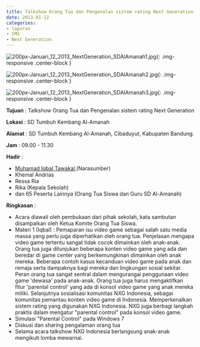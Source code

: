 ```yaml
---
title: Talkshow Orang Tua dan Pengenalan sistem rating Next Generation
date: 2013-01-12
categories:
- laporan
- CMS
- Next Generation
---
```


![200px-Januari_12_2013_NextGeneration_SDAlAmanah1.jpg](/uploads/200px-Januari_12_2013_NextGeneration_SDAlAmanah1.jpg){: .img-responsive .center-block }

![200px-Januari_12_2013_NextGeneration_SDAlAmanah2.jpg](/uploads/200px-Januari_12_2013_NextGeneration_SDAlAmanah2.jpg){: .img-responsive .center-block }

![200px-Januari_12_2013_NextGeneration_SDAlAmanah3.jpg](/uploads/200px-Januari_12_2013_NextGeneration_SDAlAmanah3.jpg){: .img-responsive .center-block }


**Tujuan** : Talkshow Orang Tua dan Pengenalan sistem rating Next Generation

**Lokasi** : SD Tumbuh Kembang Al-Amanah 

**Alamat** : SD Tumbuh Kembang Al-Amanah, Cibaduyut, Kabupaten Bandung. 

**Jam** : 09.00 - 11.30 

**Hadir** :
* [Muhamad Iqbal Tawakal ](http://wiki.ciptamedia.org/wiki/Muhamad_Iqbal_Tawakal) (Narasumber)
* Khemal Andrias
* Ressa Ria
* Rika (Kepala Sekolah)
* dan 65 Peserta Lainnya (Orang Tua Siswa dan Guru SD Al-Amanah)

**Ringkasan** :
* Acara diawali oleh pembukaan dari pihak sekolah, kata sambutan disampaikan oleh Ketua Komite Orang Tua Siswa.
* Materi 1 (Iqbal) : Pemaparan isu video game sebagai salah satu media massa yang perlu juga diperhatikan oleh orang tua. Penjelasan mengapa video game tertentu sangat tidak cocok dimainkan oleh anak-anak. Orang tua juga ditunjukan beberapa konten video game yang ada dan beredar di game center yang berkemungkinan dimainkan oleh anak mereka. Beberapa contoh kasus kecanduan video game pada anak dan remaja serta dampaknya bagi mereka dan lingkungan sosial sekitar. Peran orang tua sangat sentral dalam mengurangai penggunaan video game 'dewasa' pada anak-anak. Orang tua juga harus mengaktifkan fitur 'parental control' yang ada di konsol video game yang anak mereka miliki. Selanjutnya sosialisasi komunitas NXG Indonesia, sebagai komunitas pemantau konten video game di Indonesia. Memperkenalkan sistem rating yang digunakan NXG Indonesia. NXG juga berbagi langkah praktis dalam mengatur "parental control" pada konsol video game.
* Simulasi "Parental Control" pada Windows 7
* Diskusi dan sharing pengalaman orang tua
* Selama acara talkshow NXG Indonesia berlangsung anak-anak mengikuti lomba mewarnai.
